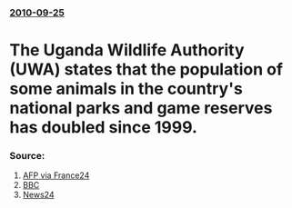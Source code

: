 ### [2010-09-25](/news/2010/09/25/index.md)

# The Uganda Wildlife Authority (UWA) states that the population of some animals in the country's national parks and game reserves has doubled since 1999. 




### Source:

1. [AFP via France24](http://www.france24.com/en/20100925-uganda-wildlife-numbers-soared-over-past-decade)
2. [BBC](http://www.bbc.co.uk/news/world-africa-11412091)
3. [News24](http://www.news24.com/Africa/News/Uganda-wildlife-numbers-soar-20100925)
